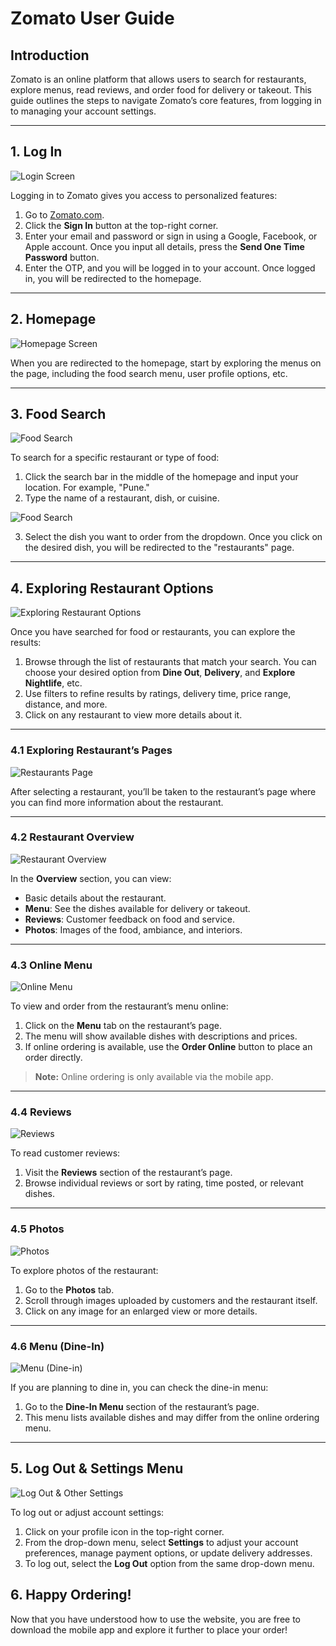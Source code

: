 # Zomato User Guide

## Introduction
Zomato is an online platform that allows users to search for restaurants, explore menus, read reviews, and order food for delivery or takeout. This guide outlines the steps to navigate Zomato’s core features, from logging in to managing your account settings.

---

## 1. Log In

![Login Screen](Slide1.JPG)

Logging in to Zomato gives you access to personalized features:

1. Go to [Zomato.com](https://www.zomato.com).
2. Click the **Sign In** button at the top-right corner.
3. Enter your email and password or sign in using a Google, Facebook, or Apple account. Once you input all details, press the **Send One Time Password** button.
4. Enter the OTP, and you will be logged in to your account. Once logged in, you will be redirected to the homepage.

---

## 2. Homepage

![Homepage Screen](Slide2.JPG)

When you are redirected to the homepage, start by exploring the menus on the page, including the food search menu, user profile options, etc.

---

## 3. Food Search

![Food Search](Slide3.JPG)

To search for a specific restaurant or type of food:

1. Click the search bar in the middle of the homepage and input your location. For example, "Pune."
2. Type the name of a restaurant, dish, or cuisine.

![Food Search](Slide4.JPG)

3. Select the dish you want to order from the dropdown. Once you click on the desired dish, you will be redirected to the "restaurants" page.

---

## 4. Exploring Restaurant Options

![Exploring Restaurant Options](Slide5.JPG)

Once you have searched for food or restaurants, you can explore the results:

1. Browse through the list of restaurants that match your search. You can choose your desired option from **Dine Out**, **Delivery**, and **Explore Nightlife**, etc.
2. Use filters to refine results by ratings, delivery time, price range, distance, and more.
3. Click on any restaurant to view more details about it.

---

### 4.1 Exploring Restaurant’s Pages

![Restaurants Page](Slide6.JPG)

After selecting a restaurant, you’ll be taken to the restaurant’s page where you can find more information about the restaurant.

---

### 4.2 Restaurant Overview

![Restaurant Overview](Slide7.JPG)

In the **Overview** section, you can view:

- Basic details about the restaurant.
- **Menu**: See the dishes available for delivery or takeout.
- **Reviews**: Customer feedback on food and service.
- **Photos**: Images of the food, ambiance, and interiors.

---

### 4.3 Online Menu

![Online Menu](Slide8.JPG)

To view and order from the restaurant’s menu online:

1. Click on the **Menu** tab on the restaurant’s page.
2. The menu will show available dishes with descriptions and prices.
3. If online ordering is available, use the **Order Online** button to place an order directly.

> **Note:** Online ordering is only available via the mobile app.

---

### 4.4 Reviews

![Reviews](Slide9.JPG)

To read customer reviews:

1. Visit the **Reviews** section of the restaurant’s page.
2. Browse individual reviews or sort by rating, time posted, or relevant dishes.

---

### 4.5 Photos

![Photos](Slide10.JPG)

To explore photos of the restaurant:

1. Go to the **Photos** tab.
2. Scroll through images uploaded by customers and the restaurant itself.
3. Click on any image for an enlarged view or more details.

---

### 4.6 Menu (Dine-In)

![Menu (Dine-in)](Slide11.JPG)

If you are planning to dine in, you can check the dine-in menu:

1. Go to the **Dine-In Menu** section of the restaurant’s page.
2. This menu lists available dishes and may differ from the online ordering menu.

---

## 5. Log Out & Settings Menu

![Log Out & Other Settings](Slide12.JPG)

To log out or adjust account settings:

1. Click on your profile icon in the top-right corner.
2. From the drop-down menu, select **Settings** to adjust your account preferences, manage payment options, or update delivery addresses.
3. To log out, select the **Log Out** option from the same drop-down menu.


## 6. Happy Ordering!

Now that you have understood how to use the website, you are free to download the mobile app and explore it further to place your order!
